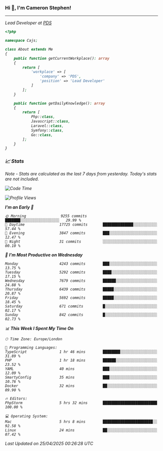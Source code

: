 ### Hi 👋, I'm Cameron Stephen!
<hr>
<p><em>Lead Developer at <a href="https://prindatasolutions.co.uk">PDS</a></p>


```php
<?php

namespace Cajs;

class About extends Me
{
    public function getCurrentWorkplace(): array
    {
        return [
            'workplace' => [
                'company' => 'PDS',
                'position' => 'Lead Developer'
            ]
        ];
    }

    public function getDailyKnowledge(): array
    {
        return [
            Php::class,
            Javascript::class,
            Laravel::class,
            Symfony::class,
            Go::class,
        ];
    }
}
```

### 📈 Stats
<p><em>Note - Stats are calculated as the last 7 days from yesterday. Today's stats are not included.</em></p>


<!--START_SECTION:waka-->
![Code Time](http://img.shields.io/badge/Code%20Time-4%2C473%20hrs%2046%20mins-blue)

![Profile Views](http://img.shields.io/badge/Profile%20Views-0-blue)

**I'm an Early 🐤** 

```text
🌞 Morning                9255 commits        ███████░░░░░░░░░░░░░░░░░░   29.99 % 
🌆 Daytime                17725 commits       ██████████████░░░░░░░░░░░   57.44 % 
🌃 Evening                3847 commits        ███░░░░░░░░░░░░░░░░░░░░░░   12.47 % 
🌙 Night                  31 commits          ░░░░░░░░░░░░░░░░░░░░░░░░░   00.10 % 
```
📅 **I'm Most Productive on Wednesday** 

```text
Monday                   4243 commits        ███░░░░░░░░░░░░░░░░░░░░░░   13.75 % 
Tuesday                  5292 commits        ████░░░░░░░░░░░░░░░░░░░░░   17.15 % 
Wednesday                7679 commits        ██████░░░░░░░░░░░░░░░░░░░   24.88 % 
Thursday                 6439 commits        █████░░░░░░░░░░░░░░░░░░░░   20.87 % 
Friday                   5692 commits        █████░░░░░░░░░░░░░░░░░░░░   18.45 % 
Saturday                 671 commits         █░░░░░░░░░░░░░░░░░░░░░░░░   02.17 % 
Sunday                   842 commits         █░░░░░░░░░░░░░░░░░░░░░░░░   02.73 % 
```


📊 **This Week I Spent My Time On** 

```text
🕑︎ Time Zone: Europe/London

💬 Programming Languages: 
TypeScript               1 hr 46 mins        ████████░░░░░░░░░░░░░░░░░   31.89 % 
PHP                      1 hr 18 mins        ██████░░░░░░░░░░░░░░░░░░░   23.52 % 
YAML                     40 mins             ███░░░░░░░░░░░░░░░░░░░░░░   12.09 % 
SmartyConfig             35 mins             ███░░░░░░░░░░░░░░░░░░░░░░   10.76 % 
Docker                   32 mins             ██░░░░░░░░░░░░░░░░░░░░░░░   09.90 % 

🔥 Editors: 
PhpStorm                 5 hrs 32 mins       █████████████████████████   100.00 % 

💻 Operating System: 
Mac                      5 hrs 8 mins        ███████████████████████░░   92.58 % 
Linux                    24 mins             ██░░░░░░░░░░░░░░░░░░░░░░░   07.42 % 
```


 Last Updated on 25/04/2025 00:26:28 UTC
<!--END_SECTION:waka-->
